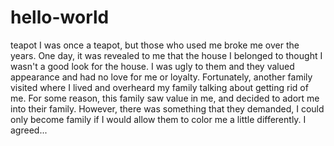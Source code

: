 # hello-world
teapot
I was once a teapot, but those who used me broke me over the years. One day, it was revealed to me that the house I belonged to thought I wasn't a good look for the house. I was ugly to them and they valued appearance and had no love for me or loyalty. Fortunately, another family visited where I lived and overheard my family talking about getting rid of me. For some reason, this family saw value in me, and decided to adort me into their family. However, there was something that they demanded, I could only become family if I would allow them to color me a little differently. I agreed...

